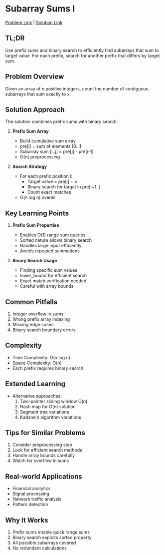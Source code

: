# Subarray Sums I

[Problem Link](https://cses.fi/problemset/task/1660) | [Solution Link](../../solutions/02_Sorting_and_Searching/27_1660_Subarray_Sums_I.cpp)

## TL;DR
Use prefix sums and binary search to efficiently find subarrays that sum to target value. For each prefix, search for another prefix that differs by target sum.

## Problem Overview
Given an array of n positive integers, count the number of contiguous subarrays that sum exactly to x.

## Solution Approach
The solution combines prefix sums with binary search:

1. **Prefix Sum Array**
   - Build cumulative sum array
   - pre[i] = sum of elements [0..i]
   - Subarray sum [i..j] = pre[j] - pre[i-1]
   - O(n) preprocessing

2. **Search Strategy**
   - For each prefix position i:
     * Target value = pre[i] + x
     * Binary search for target in pre[i+1..]
     * Count exact matches
   - O(n log n) overall

## Key Learning Points
1. **Prefix Sum Properties**
   - Enables O(1) range sum queries
   - Sorted nature allows binary search
   - Handles large input efficiently
   - Avoids repeated summations

2. **Binary Search Usage**
   - Finding specific sum values
   - lower_bound for efficient search
   - Exact match verification needed
   - Careful with array bounds

## Common Pitfalls
1. Integer overflow in sums
2. Wrong prefix array indexing
3. Missing edge cases
4. Binary search boundary errors

## Complexity
- Time Complexity: O(n log n)
- Space Complexity: O(n)
- Each prefix requires binary search

## Extended Learning
- Alternative approaches:
  1. Two-pointer sliding window O(n)
  2. Hash map for O(n) solution
  3. Segment tree variations
  4. Kadane's algorithm variations

## Tips for Similar Problems
1. Consider preprocessing step
2. Look for efficient search methods
3. Handle array bounds carefully
4. Watch for overflow in sums

## Real-world Applications
- Financial analytics
- Signal processing
- Network traffic analysis
- Pattern detection

## Why It Works
1. Prefix sums enable quick range sums
2. Binary search exploits sorted property
3. All possible subarrays covered
4. No redundant calculations